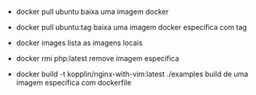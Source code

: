 - docker pull ubuntu
  baixa uma imagem docker

- docker pull ubuntu:tag
  baixa uma imagem docker específica com tag

- docker images
  lista as imagens locais

- docker rmi php:latest
  remove imagem específica

- docker build -t kopplin/nginx-with-vim:latest ./examples
  build de uma imagem específica com dockerfile
